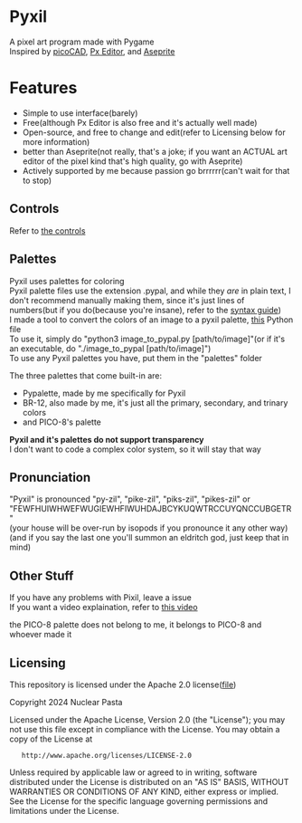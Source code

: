 # Pyxil
A pixel art program made with Pygame<br>
Inspired by [picoCAD](https://johanpeitz.itch.io/picocad), [Px Editor](https://dafluffypotato.itch.io/px-editor), and [Aseprite](https://www.aseprite.org)

# Features
* Simple to use interface(barely)
* Free(although Px Editor is also free and it's actually well made)
* Open-source, and free to change and edit(refer to Licensing below for more information)
* better than Aseprite(not really, that's a joke; if you want an ACTUAL art editor of the pixel kind that's high quality, go with Aseprite)
* Actively supported by me because passion go brrrrrr(can't wait for that to stop)

## Controls
Refer to [the controls](./controls.md)

## Palettes
Pyxil uses palettes for coloring<br>
Pyxil palette files use the extension .pypal, and while they *are* in plain text, I don't recommend manually making them, since it's just lines of numbers(but if you do(because you're insane), refer to the [syntax guide](./pypal_syntax_guide.md))<br>
I made a tool to convert the colors of an image to a pyxil palette, [this](./image_to_pypal.py) Python file<br>
To use it, simply do "python3 image_to_pypal.py [path/to/image]"(or if it's an executable, do "./image_to_pypal [path/to/image]")<br>
To use any Pyxil palettes you have, put them in the "palettes" folder

The three palettes that come built-in are:
* Pypalette, made by me specifically for Pyxil
* BR-12, also made by me, it's just all the primary, secondary, and trinary colors
* and PICO-8's palette

**Pyxil and it's palettes do not support transparency**<br>
I don't want to code a complex color system, so it will stay that way



## Pronunciation
"Pyxil" is pronounced "py-zil", "pike-zil", "piks-zil", "pikes-zil" or "FEWFHUIWHWEFWUGIEWHFIWUHDAJBCYKUQWTRCCUYQNCCUBGETR"<br>
(your house will be over-run by isopods if you pronounce it any other way)<br>
(and if you say the last one you'll summon an eldritch god, just keep that in mind)


## Other Stuff
If you have any problems with Pixil, leave a issue<br>
If you want a video explaination, refer to [this video](https://www.youtube.com/watch?v=dQw4w9WgXcQ)

the PICO-8 palette does not belong to me, it belongs to PICO-8 and whoever made it


## Licensing
This repository is licensed under the Apache 2.0 license([file](./LICENSE))
<!--td;tr of the license:
* -->

   Copyright 2024 Nuclear Pasta

   Licensed under the Apache License, Version 2.0 (the "License");
   you may not use this file except in compliance with the License.
   You may obtain a copy of the License at

       http://www.apache.org/licenses/LICENSE-2.0

   Unless required by applicable law or agreed to in writing, software
   distributed under the License is distributed on an "AS IS" BASIS,
   WITHOUT WARRANTIES OR CONDITIONS OF ANY KIND, either express or implied.
   See the License for the specific language governing permissions and
   limitations under the License.